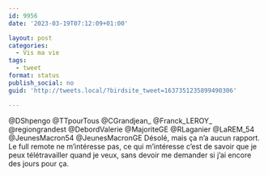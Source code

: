 ```yaml
---
id: 9956
date: '2023-03-19T07:12:09+01:00'

layout: post
categories:
  - Vis ma vie
tags:
  - tweet
format: status
publish_social: no
guid: 'http://tweets.local/?birdsite_tweet=1637351235899490306'

---
```


@DShpengo @TTpourTous @CGrandjean\_ @Franck\_LEROY\_ @regiongrandest @DebordValerie @MajoriteGE @RLaganier @LaREM\_54 @JeunesMacron54 @JeunesMacronGE Désolé, mais ça n’a aucun rapport. Le full remote ne m’intéresse pas, ce qui m’intéresse c’est de savoir que je peux télétravailler quand je veux, sans devoir me demander si j’ai encore des jours pour ça.
